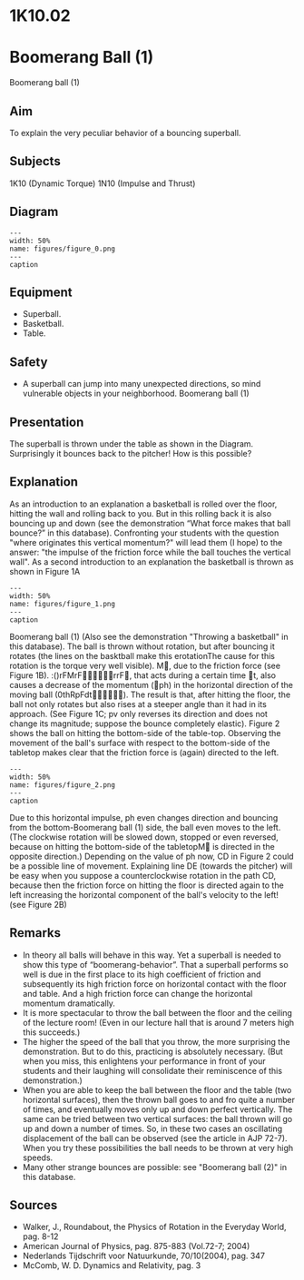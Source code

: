 # 1K10.02 
  # Boomerang Ball (1) 
 Boomerang ball (1)   
  
## Aim   
 To explain the very peculiar behavior of a bouncing superball.    
  
## Subjects   
 1K10 (Dynamic Torque) 1N10 (Impulse and Thrust)   
  
## Diagram   
   
```{figure} figures/figure_0.png  
---  
width: 50%  
name: figures/figure_0.png  
---  
caption  
``` 
     
  
## Equipment   
 
 *  Superball. 
 *  Basketball. 
 *  Table.   
  
## Safety   
 
 *  A superball can jump into many unexpected directions, so mind vulnerable objects in your neighborhood. Boomerang ball (1)
    
  
## Presentation   
 The superball is thrown under the table as shown in the Diagram. Surprisingly it bounces back to the pitcher! How is this possible?   
  
## Explanation   
 As an introduction to an explanation a basketball is rolled over the floor, hitting the wall and rolling back to you. But in this rolling back it is also bouncing up and down (see the demonstration “What force makes that ball bounce?” in this database). Confronting your students with the question "where originates this vertical momentum?" will lead them (I hope) to the answer: "the impulse of the friction force while the ball touches the vertical wall".  As a second introduction to an explanation the basketball is thrown as shown in Figure 1A   
```{figure} figures/figure_1.png  
---  
width: 50%  
name: figures/figure_1.png  
---  
caption  
``` 
 Boomerang ball (1) (Also see the demonstration "Throwing a basketball" in this database). The ball is thrown without rotation, but after bouncing it rotates (the lines on the basktball make this erotationThe cause for this rotation is the torque very well visible). M, due to the friction force  (see Figure 1B). :()rFMrFrrF, that acts during a certain time t, also causes a decrease of the momentum (ph) in the horizontal direction of the moving ball (0thRpFdt). The result is that, after hitting the floor, the ball not only rotates but also rises at a steeper angle than it had in its approach. (See Figure 1C; pv only reverses its direction and does not change its magnitude; suppose the bounce completely elastic). Figure 2 shows the ball on hitting the bottom-side of the table-top. Observing the movement of the ball's surface with respect to the bottom-side of the tabletop makes clear that the friction force is (again) directed to the left.    
```{figure} figures/figure_2.png  
---  
width: 50%  
name: figures/figure_2.png  
---  
caption  
``` 
 Due to this horizontal impulse, ph even changes direction and bouncing from the bottom-Boomerang ball (1)  side, the ball even moves to the left. (The clockwise rotation will be slowed down, stopped or even reversed, because on hitting the bottom-side of the tabletopM is directed in the opposite direction.) Depending on the value of ph now, CD in Figure 2 could be a possible line of movement. Explaining line DE (towards the pitcher) will be easy when you suppose a counterclockwise rotation in the path CD, because then the friction force on hitting the floor is directed again to the left increasing the horizontal component of the ball's velocity to the left! (see Figure 2B)   
  
## Remarks   
 
 *  In theory all balls will behave in this way. Yet a superball is needed to show this type of “boomerang-behavior”. That a superball performs so well is due in the first place to its high coefficient of friction and subsequently its high friction force on horizontal contact with the floor and table. And a high friction force can change the horizontal momentum dramatically. 
 *  It is more spectacular to throw the ball between the floor and the ceiling of the lecture room! (Even in our lecture hall that is around 7 meters high this succeeds.)
 *  The higher the speed of the ball that you throw, the more surprising the demonstration. But to do this, practicing is absolutely necessary. (But when you miss, this enlightens your performance in front of your students and their laughing will consolidate their reminiscence of this demonstration.) 
 *  When you are able to keep the ball between the floor and the table (two horizontal surfaces), then the thrown ball goes to and fro quite a number of times, and eventually moves only up and down perfect vertically. The same can be tried between two vertical surfaces: the ball thrown will go up and down a number of times.  So, in these two cases an oscillating displacement of the ball can be observed (see the article in AJP 72-7). When you try these possibilities the ball needs to be thrown at very high speeds. 
 *  Many other strange bounces are possible: see "Boomerang ball (2)" in this database.
   
  
## Sources   
 
 *  Walker, J., Roundabout, the Physics of Rotation in the Everyday World, pag. 8-12 
 *  American Journal of Physics, pag. 875-883 (Vol.72-7; 2004) 
 *  Nederlands Tijdschrift voor Natuurkunde, 70/10(2004), pag. 347 
 *  McComb, W. D. Dynamics and Relativity, pag. 3
  